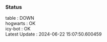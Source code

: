 ### Status


table : DOWN  
hogwarts : OK  
icy-bot : OK  
Latest Update : 2024-06-22 15:07:50.600459
